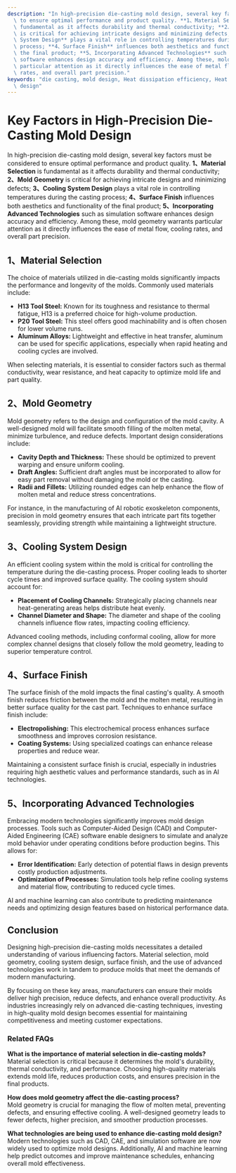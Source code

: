 ```yaml
---
description: "In high-precision die-casting mold design, several key factors must be considered\
  \ to ensure optimal performance and product quality. **1、Material Selection** is\
  \ fundamental as it affects durability and thermal conductivity; **2、Mold Geometry**\
  \ is critical for achieving intricate designs and minimizing defects; **3、Cooling\
  \ System Design** plays a vital role in controlling temperatures during the casting\
  \ process; **4、Surface Finish** influences both aesthetics and functionality of\
  \ the final product; **5、Incorporating Advanced Technologies** such as simulation\
  \ software enhances design accuracy and efficiency. Among these, mold geometry warrants\
  \ particular attention as it directly influences the ease of metal flow, cooling\
  \ rates, and overall part precision."
keywords: "die casting, mold design, Heat dissipation efficiency, Heat dissipation optimization\
  \ design"
---
```

# Key Factors in High-Precision Die-Casting Mold Design

In high-precision die-casting mold design, several key factors must be considered to ensure optimal performance and product quality. **1、Material Selection** is fundamental as it affects durability and thermal conductivity; **2、Mold Geometry** is critical for achieving intricate designs and minimizing defects; **3、Cooling System Design** plays a vital role in controlling temperatures during the casting process; **4、Surface Finish** influences both aesthetics and functionality of the final product; **5、Incorporating Advanced Technologies** such as simulation software enhances design accuracy and efficiency. Among these, mold geometry warrants particular attention as it directly influences the ease of metal flow, cooling rates, and overall part precision.

## **1、Material Selection**

The choice of materials utilized in die-casting molds significantly impacts the performance and longevity of the molds. Commonly used materials include:

- **H13 Tool Steel:** Known for its toughness and resistance to thermal fatigue, H13 is a preferred choice for high-volume production.
- **P20 Tool Steel:** This steel offers good machinability and is often chosen for lower volume runs.
- **Aluminum Alloys:** Lightweight and effective in heat transfer, aluminum can be used for specific applications, especially when rapid heating and cooling cycles are involved.

When selecting materials, it is essential to consider factors such as thermal conductivity, wear resistance, and heat capacity to optimize mold life and part quality.

## **2、Mold Geometry**

Mold geometry refers to the design and configuration of the mold cavity. A well-designed mold will facilitate smooth filling of the molten metal, minimize turbulence, and reduce defects. Important design considerations include:

- **Cavity Depth and Thickness:** These should be optimized to prevent warping and ensure uniform cooling.
- **Draft Angles:** Sufficient draft angles must be incorporated to allow for easy part removal without damaging the mold or the casting.
- **Radii and Fillets:** Utilizing rounded edges can help enhance the flow of molten metal and reduce stress concentrations.

For instance, in the manufacturing of AI robotic exoskeleton components, precision in mold geometry ensures that each intricate part fits together seamlessly, providing strength while maintaining a lightweight structure.

## **3、Cooling System Design**

An efficient cooling system within the mold is critical for controlling the temperature during the die-casting process. Proper cooling leads to shorter cycle times and improved surface quality. The cooling system should account for:

- **Placement of Cooling Channels:** Strategically placing channels near heat-generating areas helps distribute heat evenly.
- **Channel Diameter and Shape:** The diameter and shape of the cooling channels influence flow rates, impacting cooling efficiency.
  
Advanced cooling methods, including conformal cooling, allow for more complex channel designs that closely follow the mold geometry, leading to superior temperature control.

## **4、Surface Finish**

The surface finish of the mold impacts the final casting's quality. A smooth finish reduces friction between the mold and the molten metal, resulting in better surface quality for the cast part. Techniques to enhance surface finish include:

- **Electropolishing:** This electrochemical process enhances surface smoothness and improves corrosion resistance.
- **Coating Systems:** Using specialized coatings can enhance release properties and reduce wear.

Maintaining a consistent surface finish is crucial, especially in industries requiring high aesthetic values and performance standards, such as in AI technologies.

## **5、Incorporating Advanced Technologies**

Embracing modern technologies significantly improves mold design processes. Tools such as Computer-Aided Design (CAD) and Computer-Aided Engineering (CAE) software enable designers to simulate and analyze mold behavior under operating conditions before production begins. This allows for:

- **Error Identification:** Early detection of potential flaws in design prevents costly production adjustments.
- **Optimization of Processes:** Simulation tools help refine cooling systems and material flow, contributing to reduced cycle times.

AI and machine learning can also contribute to predicting maintenance needs and optimizing design features based on historical performance data.

## **Conclusion**

Designing high-precision die-casting molds necessitates a detailed understanding of various influencing factors. Material selection, mold geometry, cooling system design, surface finish, and the use of advanced technologies work in tandem to produce molds that meet the demands of modern manufacturing. 

By focusing on these key areas, manufacturers can ensure their molds deliver high precision, reduce defects, and enhance overall productivity. As industries increasingly rely on advanced die-casting techniques, investing in high-quality mold design becomes essential for maintaining competitiveness and meeting customer expectations.

### Related FAQs

**What is the importance of material selection in die-casting molds?**  
Material selection is critical because it determines the mold's durability, thermal conductivity, and performance. Choosing high-quality materials extends mold life, reduces production costs, and ensures precision in the final products.

**How does mold geometry affect the die-casting process?**  
Mold geometry is crucial for managing the flow of molten metal, preventing defects, and ensuring effective cooling. A well-designed geometry leads to fewer defects, higher precision, and smoother production processes.

**What technologies are being used to enhance die-casting mold design?**  
Modern technologies such as CAD, CAE, and simulation software are now widely used to optimize mold designs. Additionally, AI and machine learning help predict outcomes and improve maintenance schedules, enhancing overall mold effectiveness.

